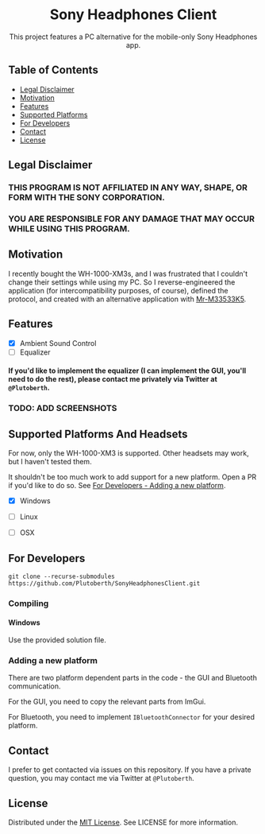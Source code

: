 <!-- PROJECT SHIELDS -->
<!-- [![Contributors][contributors-shield]]() -->

<!-- PROJECT LOGO -->
<p align="center">
  <a href="https://github.com/Plutoberth/SonyHeadphonesClient">
    <!-- img src="" alt="Logo" width="80" height="80"-->
  </a>

  <h1 align="center">Sony Headphones Client</h1>

  <p align="center">
    This project features a PC alternative for the mobile-only Sony Headphones app.
    <br />
  </p>
</p>



<!-- TABLE OF CONTENTS -->
## Table of Contents

* [Legal Disclaimer](#legal-disclaimer)
* [Motivation](#motivation)
* [Features](#features)
* [Supported Platforms](#supported-platforms-and-headsets)
* [For Developers](#for-developers)
* [Contact](#contact)
* [License](#license)

<!-- Legal disclaimer -->
## Legal Disclaimer

### THIS PROGRAM IS NOT AFFILIATED IN ANY WAY, SHAPE, OR FORM WITH THE SONY CORPORATION. 
### YOU ARE RESPONSIBLE FOR ANY DAMAGE THAT MAY OCCUR WHILE USING THIS PROGRAM.

## Motivation

I recently bought the WH-1000-XM3s, and I was frustrated that I couldn't change their settings while using my PC. 
So I reverse-engineered the application (for intercompatibility purposes, of course), defined the protocol, and created with an alternative application with [Mr-M33533K5](https://github.com/Mr-M33533K5]).

## Features

- [x] Ambient Sound Control
- [ ] Equalizer

#### If you'd like to implement the equalizer (I can implement the GUI, you'll need to do the rest), please contact me privately via Twitter at `@Plutoberth`. 

### TODO: ADD SCREENSHOTS

## Supported Platforms And Headsets

For now, only the WH-1000-XM3 is supported. Other headsets may work, but I haven't tested them.

It shouldn't be too much work to add support for a new platform. Open a PR if you'd like to do so. See [For Developers - Adding a new platform](#adding-a-new-platform).

- [x] Windows
- [ ] Linux
- [ ] OSX


## For Developers

`git clone --recurse-submodules https://github.com/Plutoberth/SonyHeadphonesClient.git`

### Compiling

#### Windows

Use the provided solution file.

### Adding a new platform

There are two platform dependent parts in the code - the GUI and Bluetooth communication. 

For the GUI, you need to copy the relevant parts from ImGui. 

For Bluetooth, you need to implement `IBluetoothConnector` for your desired platform.

## Contact

I prefer to get contacted via issues on this repository. If you have a private question, you may contact me via Twitter at `@Plutoberth`.

<!-- LICENSE -->
## License

Distributed under the [MIT License](https://github.com/Plutoberth/SonyHeadphonesClient/blob/master/LICENSE). See LICENSE for more information.
